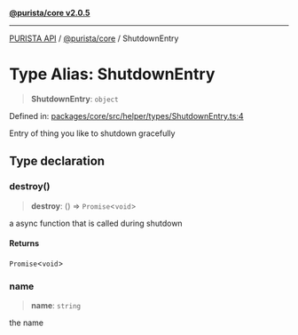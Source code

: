 [**@purista/core v2.0.5**](../README.md)

***

[PURISTA API](../../../packages.md) / [@purista/core](../README.md) / ShutdownEntry

# Type Alias: ShutdownEntry

> **ShutdownEntry**: `object`

Defined in: [packages/core/src/helper/types/ShutdownEntry.ts:4](https://github.com/puristajs/purista/blob/master/packages/core/src/helper/types/ShutdownEntry.ts#L4)

Entry of thing you like to shutdown gracefully

## Type declaration

### destroy()

> **destroy**: () => `Promise`\<`void`\>

a async function that is called during shutdown

#### Returns

`Promise`\<`void`\>

### name

> **name**: `string`

the name
